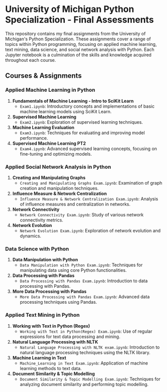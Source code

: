 # University of Michigan Python Specialization - Final Assessments

This repository contains my final assignments from the University of Michigan's Python Specialization. These assignments cover a range of topics within Python programming, focusing on applied machine learning, text mining, data science, and social network analysis with Python. Each Jupyter notebook is a culmination of the skills and knowledge acquired throughout each course.


## Courses & Assignments

### Applied Machine Learning in Python
1. **Fundamentals of Machine Learning - Intro to SciKit Learn**
   - `Exam1.ipynb`: Introductory concepts and implementations of basic machine learning models using SciKit Learn.
2. **Supervised Machine Learning**
   - `Exam2.ipynb`: Exploration of supervised learning techniques.
3. **Machine Learning Evaluation**
   - `Exam3.ipynb`: Techniques for evaluating and improving model performance.
4. **Supervised Machine Learning PT2**
   - `Exam4.ipynb`: Advanced supervised learning concepts, focusing on fine-tuning and optimizing models.

### Applied Social Network Analysis in Python
1. **Creating and Manipulating Graphs**
   - `Creating and Manipulating Graphs Exam.ipynb`: Examination of graph creation and manipulation techniques.
2. **Influence Measure & Network Centralization**
   - `Influence Measure & Network Centralization Exam.ipynb`: Analysis of influence measures and centralization in networks.
3. **Network Connectivity**
   - `Network Connectivity Exam.ipynb`: Study of various network connectivity metrics.
4. **Network Evolution**
   - `Network Evolution Exam.ipynb`: Exploration of network evolution and dynamics.

### Data Science with Python
1. **Data Manipulation with Python**
   - `Data Manipulation with Python Exam.ipynb`: Techniques for manipulating data using core Python functionalities.
2. **Data Processing with Pandas**
   - `Data Processing with Pandas Exam.ipynb`: Introduction to data processing with Pandas.
3. **More Data Processing with Pandas**
   - `More Data Processing with Pandas Exam.ipynb`: Advanced data processing techniques using Pandas.

### Applied Text Mining in Python
1. **Working with Text in Python (Regex)**
   - `Working with Text in Python(Regex) Exam.ipynb`: Use of regular expressions for text data processing and mining.
2. **Natural Language Processing with NLTK**
   - `Natural Language Processing with NLTK exam.ipynb`: Introduction to natural language processing techniques using the NLTK library.
3. **Machine Learning in Text**
   - `Machine_Learning in Text Exam.ipynb`: Application of machine learning methods to text data.
4. **Document Similarity & Topic Modelling**
   - `Document Similarity & Topic Modelling Exam.ipynb`: Techniques for analyzing document similarity and performing topic modelling.
